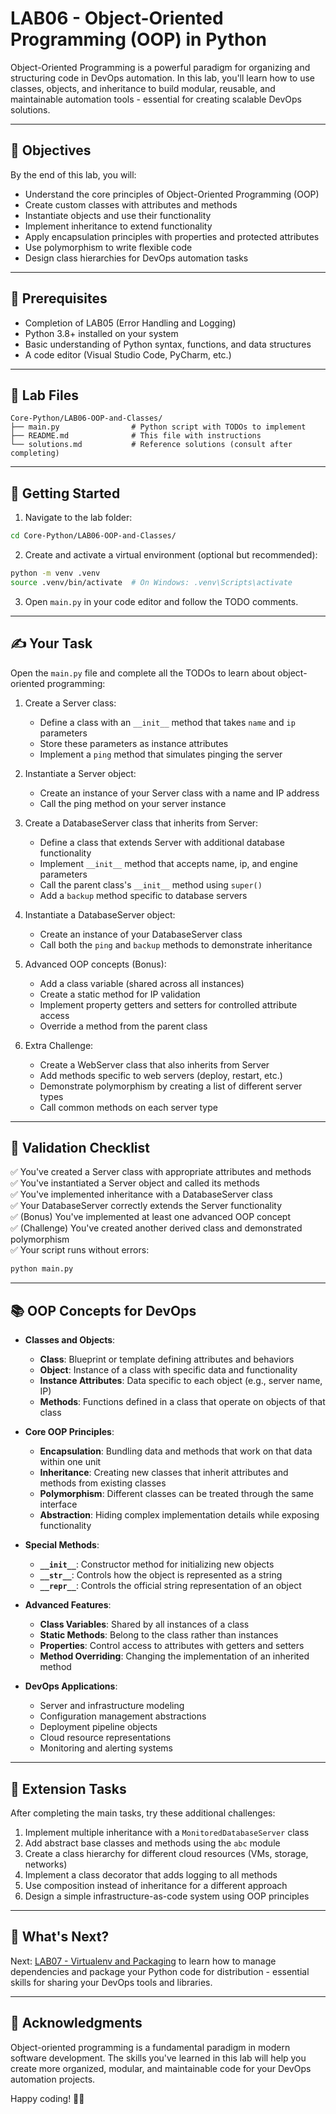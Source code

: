 # LAB06 - Object-Oriented Programming (OOP) in Python

Object-Oriented Programming is a powerful paradigm for organizing and structuring code in DevOps automation. In this lab, you'll learn how to use classes, objects, and inheritance to build modular, reusable, and maintainable automation tools - essential for creating scalable DevOps solutions.

---

## 🎯 Objectives

By the end of this lab, you will:
- Understand the core principles of Object-Oriented Programming (OOP)
- Create custom classes with attributes and methods
- Instantiate objects and use their functionality
- Implement inheritance to extend functionality
- Apply encapsulation principles with properties and protected attributes
- Use polymorphism to write flexible code
- Design class hierarchies for DevOps automation tasks

---

## 🧰 Prerequisites

- Completion of LAB05 (Error Handling and Logging)
- Python 3.8+ installed on your system
- Basic understanding of Python syntax, functions, and data structures
- A code editor (Visual Studio Code, PyCharm, etc.)

---

## 📁 Lab Files

```
Core-Python/LAB06-OOP-and-Classes/
├── main.py                # Python script with TODOs to implement
├── README.md              # This file with instructions
└── solutions.md           # Reference solutions (consult after completing)
```

---

## 🚀 Getting Started

1. Navigate to the lab folder:
```bash
cd Core-Python/LAB06-OOP-and-Classes/
```

2. Create and activate a virtual environment (optional but recommended):
```bash
python -m venv .venv
source .venv/bin/activate  # On Windows: .venv\Scripts\activate
```

3. Open `main.py` in your code editor and follow the TODO comments.

---

## ✍️ Your Task

Open the `main.py` file and complete all the TODOs to learn about object-oriented programming:

1. Create a Server class:
   - Define a class with an `__init__` method that takes `name` and `ip` parameters
   - Store these parameters as instance attributes
   - Implement a `ping` method that simulates pinging the server

2. Instantiate a Server object:
   - Create an instance of your Server class with a name and IP address
   - Call the ping method on your server instance

3. Create a DatabaseServer class that inherits from Server:
   - Define a class that extends Server with additional database functionality
   - Implement `__init__` method that accepts name, ip, and engine parameters
   - Call the parent class's `__init__` method using `super()`
   - Add a `backup` method specific to database servers

4. Instantiate a DatabaseServer object:
   - Create an instance of your DatabaseServer class
   - Call both the `ping` and `backup` methods to demonstrate inheritance

5. Advanced OOP concepts (Bonus):
   - Add a class variable (shared across all instances)
   - Create a static method for IP validation
   - Implement property getters and setters for controlled attribute access
   - Override a method from the parent class

6. Extra Challenge:
   - Create a WebServer class that also inherits from Server
   - Add methods specific to web servers (deploy, restart, etc.)
   - Demonstrate polymorphism by creating a list of different server types
   - Call common methods on each server type

---

## 🧪 Validation Checklist

✅ You've created a Server class with appropriate attributes and methods  
✅ You've instantiated a Server object and called its methods  
✅ You've implemented inheritance with a DatabaseServer class  
✅ Your DatabaseServer correctly extends the Server functionality  
✅ (Bonus) You've implemented at least one advanced OOP concept  
✅ (Challenge) You've created another derived class and demonstrated polymorphism  
✅ Your script runs without errors:
```bash
python main.py
```

---

## 📚 OOP Concepts for DevOps

- **Classes and Objects**:
  - **Class**: Blueprint or template defining attributes and behaviors
  - **Object**: Instance of a class with specific data and functionality
  - **Instance Attributes**: Data specific to each object (e.g., server name, IP)
  - **Methods**: Functions defined in a class that operate on objects of that class

- **Core OOP Principles**:
  - **Encapsulation**: Bundling data and methods that work on that data within one unit
  - **Inheritance**: Creating new classes that inherit attributes and methods from existing classes
  - **Polymorphism**: Different classes can be treated through the same interface
  - **Abstraction**: Hiding complex implementation details while exposing functionality

- **Special Methods**:
  - **`__init__`**: Constructor method for initializing new objects
  - **`__str__`**: Controls how the object is represented as a string
  - **`__repr__`**: Controls the official string representation of an object

- **Advanced Features**:
  - **Class Variables**: Shared by all instances of a class
  - **Static Methods**: Belong to the class rather than instances
  - **Properties**: Control access to attributes with getters and setters
  - **Method Overriding**: Changing the implementation of an inherited method

- **DevOps Applications**:
  - Server and infrastructure modeling
  - Configuration management abstractions
  - Deployment pipeline objects
  - Cloud resource representations
  - Monitoring and alerting systems

---

## 🚀 Extension Tasks

After completing the main tasks, try these additional challenges:
1. Implement multiple inheritance with a `MonitoredDatabaseServer` class
2. Add abstract base classes and methods using the `abc` module
3. Create a class hierarchy for different cloud resources (VMs, storage, networks)
4. Implement a class decorator that adds logging to all methods
5. Use composition instead of inheritance for a different approach
6. Design a simple infrastructure-as-code system using OOP principles

---

## 💬 What's Next?

Next: [LAB07 - Virtualenv and Packaging](../LAB07-Virtualenv-and-Packaging/) to learn how to manage dependencies and package your Python code for distribution - essential skills for sharing your DevOps tools and libraries.

---

## 🙏 Acknowledgments

Object-oriented programming is a fundamental paradigm in modern software development. The skills you've learned in this lab will help you create more organized, modular, and maintainable code for your DevOps automation projects.

Happy coding! 🧱🐍

